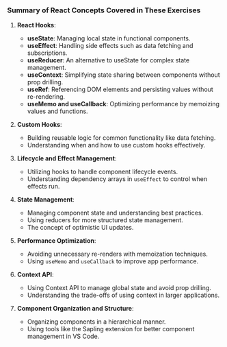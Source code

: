 ### Summary of React Concepts Covered in These Exercises

1. **React Hooks**:
    
    - **useState**: Managing local state in functional components.
    - **useEffect**: Handling side effects such as data fetching and subscriptions.
    - **useReducer**: An alternative to useState for complex state management.
    - **useContext**: Simplifying state sharing between components without prop drilling.
    - **useRef**: Referencing DOM elements and persisting values without re-rendering.
    - **useMemo and useCallback**: Optimizing performance by memoizing values and functions.
2. **Custom Hooks**:
    
    - Building reusable logic for common functionality like data fetching.
    - Understanding when and how to use custom hooks effectively.
3. **Lifecycle and Effect Management**:
    
    - Utilizing hooks to handle component lifecycle events.
    - Understanding dependency arrays in `useEffect` to control when effects run.
4. **State Management**:
    
    - Managing component state and understanding best practices.
    - Using reducers for more structured state management.
    - The concept of optimistic UI updates.
5. **Performance Optimization**:
    
    - Avoiding unnecessary re-renders with memoization techniques.
    - Using `useMemo` and `useCallback` to improve app performance.
6. **Context API**:
    
    - Using Context API to manage global state and avoid prop drilling.
    - Understanding the trade-offs of using context in larger applications.
7. **Component Organization and Structure**:
    
    - Organizing components in a hierarchical manner.
    - Using tools like the Sapling extension for better component management in VS Code.
